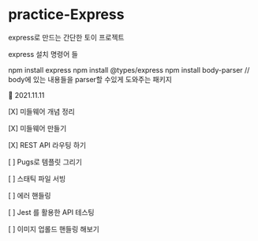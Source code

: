 # practice-Express

express로 만드는 간단한 토이 프로젝트

express
설치 명령어 들

npm install express
npm install @types/express
npm install body-parser // body에 있는 내용들을 parser할 수있게 도와주는 패키지

🎁 2021.11.11

[X] 미들웨어 개념 정리

[X] 미들웨어 만들기

[X] REST API 라우팅 하기

[ ] Pugs로 템플릿 그리기

[ ] 스태틱 파일 서빙

[ ] 에러 핸들링

[ ] Jest 를 활용한 API 테스팅

[ ] 이미지 업롤드 핸들링 해보기
